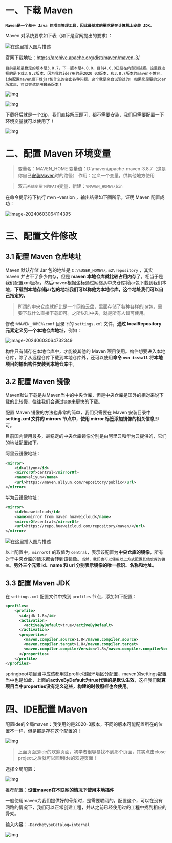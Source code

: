 # 一、下载 Maven

**`Maven是一个基于 Java 的项目管理工具，因此最基本的要求是在计算机上安装 JDK。`**

Maven 对系统要求如下表（如下是官网提出的要求）：

![在这里插入图片描述](01.Maven的下载与配置.assets/0d0f7aa8a4b34d498419510e60b877ce.png)

官网下载地址：https://archive.apache.org/dist/maven/maven-3/

```
目前最新最稳定的版本是3.8.7，下一版本是4.0.0，目前4.0.0已经在内部测试版。这里我选择的是下载3.8.2版本，因为我的ider用的是2020 03版本，和3.8.7版本的maven不兼容，ide配置maven后下载jar包什么的会出各种问题，这个我是亲自试验过的! 如果您是要的ider版本高，可以尝试使用最新版本！
```

![img](01.Maven的下载与配置.assets/watermark,type_ZmFuZ3poZW5naGVpdGk,shadow_10,text_aHR0cHM6Ly9ibG9nLmNzZG4ubmV0L3dlaXhpbl80NjEwMTgzOQ==,size_16,color_FFFFFF,t_60-17173677727513.png)

![img](01.Maven的下载与配置.assets/watermark,type_ZmFuZ3poZW5naGVpdGk,shadow_10,text_aHR0cHM6Ly9ibG9nLmNzZG4ubmV0L3dlaXhpbl80NjEwMTgzOQ==,size_16,color_FFFFFF,t_60.png)

下载好后就是一个zip，我们直接解压即可，都不需要安装，我们只需要配置一下环境变量就可以使用了！

![img](01.Maven的下载与配置.assets/watermark,type_ZmFuZ3poZW5naGVpdGk,shadow_10,text_aHR0cHM6Ly9ibG9nLmNzZG4ubmV0L3dlaXhpbl80NjEwMTgzOQ==,size_16,color_FFFFFF,t_60-17173677912395.png)

# 二、配置 Maven 环境变量

> 变量名：MAVEN_HOME
>  变量值：D:\maven\apache-maven-3.8.7（这是你自己[安装Maven](https://so.csdn.net/so/search?q=安装Maven&spm=1001.2101.3001.7020)时的路径）
>  作用：定义一个变量，供其他地方使用

> 双击`系统变量下的PATH`变量，新建：`%MAVEN_HOME%\bin`

在命令提示符下执行 mvn -version ，输出结果如下图所示，证明 Maven 配置成功：

![image-20240603064114395](01.Maven的下载与配置.assets/image-20240603064114395-17173680757117.png)

# 三、配置文件修改

## 3.1 配置 Maven 仓库地址

Maven 默认存储 Jar 包的地址是 `C:\%USER_HOME%\.m2\repository` ，其实 maven 并占不了多少内存，但是 **maven 本地仓库就比较占用内存**了，相当于是我们配置xml坐标，然后maven根据坐标通过网络从中央仓库将jar包下载到我们本地，**下载到本地存储jar包的地址我们可以称他为本地仓库，这个地址我们可以自己指定的。**

> 所谓的中央仓库就好比是一个网络云盘，里面存储了各种各样的jar包，需要下载什么直接下载即可。之所以叫中央，就是所有人皆可使用。

修改 `%MAVEN_HOME%\conf` 目录下的 `settings.xml` 文件，**通过 localRepository 元素定义另一个本地仓库地址**，例如：

![image-20240603064732349](01.Maven的下载与配置.assets/image-20240603064732349-17173684531738.png)

构件只有储存在本地仓库中，才能被其他的 Maven 项目使用。构件想要进入本地仓库，除了从远程仓库下载到本地仓库外，还可以使用**命令 `mvn install`** 将**本地项目的输出构件安装到本地仓库**中。

## 3.2 配置 Maven 镜像

Maven默认下载是从Maven当中的中央仓库，但是中央仓库是国外的相对来说下载的比较慢，往往我们会通过`镜像`来更快的下载。

配置 Maven 镜像的方法也非常的简单，我们只需要在 Maven 安装目录中 **setting.xml 文件的 mirrors 节点中**，**使用 mirror 标签添加镜像的相关信息**即可。

目前国内使用最多，最稳定的中央仓库镜像分别是由阿里云和华为云提供的，它们的地址配置如下。

阿里云镜像地址：

```xml
<mirror>
    <id>aliyun</id>
    <mirrorOf>central</mirrorOf>
    <name>aliyun</name>
    <url>https://maven.aliyun.com/repository/public</url>
</mirror>
```

华为云镜像地址：

```xml
<mirror>
    <id>huaweicloud</id>
    <name>mirror from maven huaweicloud</name>
    <mirrorOf>central</mirrorOf>
    <url>https://repo.huaweicloud.com/repository/maven/</url>
</mirror>
```

![在这里插入图片描述](01.Maven的下载与配置.assets/976718c253b243ada10e6b6ce8f07cd9.png)

以上配置中，`mirrorOf` 的取值为 `central`，表示该配置为**中央仓库的镜像**，所有对于中央仓库的请求都会转到该镜像。`当然，我们也可以使用以上方式配置其他仓库的镜像`。**另外三个元素 id、name 和 url 分别表示镜像的唯一标识、名称和地址。**

## 3.3 配置 Maven JDK

在 `settings.xml` 配置文件中找到 `profiles` 节点，添加如下配置：

```xml
<profiles>
	<profile>
	  <id>jdk-1.8</id>
	  <activation>
	    <activeByDefault>true</activeByDefault>
	  </activation>
	  <properties>
	    <maven.compiler.source>1.8</maven.compiler.source>
	    <maven.compiler.target>1.8</maven.compiler.target>
		<maven.compiler.compilerVersion>1.8</maven.compiler.compilerVersion>
	  </properties>
	</profile>
</profiles>
```

springboot项目当中应该都用过profile根据环境区分配置，maven的settings配置当中也是如此，上面的**activeByDefault为true代表的是默认生效**，这样我们**就算项目当中properties没有定义这些，构建的时候照样也会使用。**

# 四、IDE配置 Maven

配置ide的全局maven：我使用的是2020-3版本，不同的版本可能配置所在的位置不一样，但是都是存在这个配置的！

![img](01.Maven的下载与配置.assets/watermark,type_ZmFuZ3poZW5naGVpdGk,shadow_10,text_aHR0cHM6Ly9ibG9nLmNzZG4ubmV0L3dlaXhpbl80NjEwMTgzOQ==,size_16,color_FFFFFF,t_60-171736886689210.png)

> 上面页面是ide的欢迎页面，初学者很容易找不到那个页面，其实点击close project之后就可以回到ide的欢迎页面！

选择全局配置：

![img](01.Maven的下载与配置.assets/watermark,type_ZmFuZ3poZW5naGVpdGk,shadow_10,text_aHR0cHM6Ly9ibG9nLmNzZG4ubmV0L3dlaXhpbl80NjEwMTgzOQ==,size_16,color_FFFFFF,t_60-171736903647612.png)

推荐配置：**设置maven在不联网的情况下使用本地插件**

一般使用maven为我们提供好的骨架时，是需要联网的，配置这个，可以在没有网路的情况下，我们可以正常创建工程，并从之前已经使用过的工程中找到相应的骨架。

输入内容：`-DarchetypeCatalog=internal`

![img](01.Maven的下载与配置.assets/watermark,type_ZmFuZ3poZW5naGVpdGk,shadow_10,text_aHR0cHM6Ly9ibG9nLmNzZG4ubmV0L3dlaXhpbl80NjEwMTgzOQ==,size_16,color_FFFFFF,t_60-171736911750014.png)